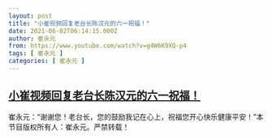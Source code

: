 ```yaml
---
layout: post
title: "小崔视频回复老台长陈汉元的六一祝福！"
date: 2021-06-02T06:14:15.000Z
author: 崔永元
from: https://www.youtube.com/watch?v=g4W6K9XQ-p4
tags: [ 崔永元 ]
categories: [ 崔永元 ]
---
```

<!--1622614455000-->
[小崔视频回复老台长陈汉元的六一祝福！](https://www.youtube.com/watch?v=g4W6K9XQ-p4)
------

<div>
崔永元：“谢谢您！老台长，您的鼓励我记在心上，祝福您开心快乐健康平安！”本节目版权所有人：崔永元。严禁转载！
</div>
